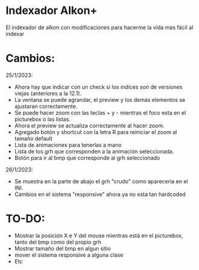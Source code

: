 # Indexador Alkon+
El indexador de alkon con modificaciones para hacerme la vida mas fácil al indexar

# Cambios:
25/1/2023:
- Ahora hay que indicar con un check si los indices son de versiones viejas (anteriores a la 12.1).
- La ventana se puede agrandar, el preview y los demás elementos se ajustaran correctamente.
- Se puede hacer zoom con las teclas + y - mientras el foco esta en el picturebox o las listas.
- Ahora el preview se actualiza correctamente al hacer zoom.
- Agregado botón y shortcut con la letra R para reiniciar el zoom al tamaño default
- Lista de animaciones para tenerlas a mano
- Lista de los grh que corresponden a la animación seleccionada.
- Botón para ir al bmp que corresponde al grh seleccionado

26/1/2023:
- Se muestra en la parte de abajo el grh "crudo" como apareceria en el INI.
- Cambios en el sistema "responsive" ahora ya no esta tan hardcoded

# TO-DO:
- Mostrar la posición X e Y del mouse mientras está en el picturebox, tanto del bmp como del propio grh
- Mostrar tamaño del bmp en algun sitio
- mover el sistema responsive a alguna clase
- Etc
